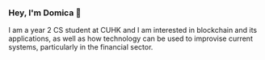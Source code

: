 ### Hey, I'm Domica 👋

I am a year 2 CS student at CUHK and I am interested in blockchain and its applications, as well as how technology can be used to improvise current systems, particularly in the financial sector.
